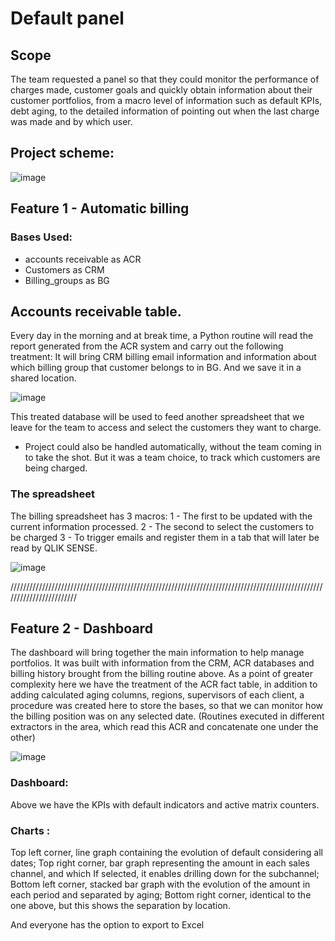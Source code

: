 # Default panel

## Scope
The team requested a panel so that they could monitor the performance of charges made, customer goals and quickly obtain information about their customer portfolios,
from a macro level of information such as default KPIs, debt aging, to the detailed information of pointing out when the last charge was made and by which user.

## Project scheme:
![image](https://github.com/Ygorkelevra93/Projects/assets/121832957/9194444b-6249-43a0-b9ad-3c911e400002)


## Feature 1 - Automatic billing

### Bases Used:
- accounts receivable as ACR
- Customers as CRM
- Billing_groups as BG

## Accounts receivable table.
Every day in the morning and at break time, a Python routine will read the report generated from the ACR system and carry out the following treatment:
It will bring CRM billing email information and information about which billing group that customer belongs to in BG.
And we save it in a shared location.

![image](https://github.com/Ygorkelevra93/Projects/assets/121832957/c5ad68a0-fcce-4f3b-87b3-336c5a2461b8)


This treated database will be used to feed another spreadsheet that we leave for the team to access and select the customers they want to charge.
* Project could also be handled automatically, without the team coming in to take the shot. But it was a team choice,
to track which customers are being charged.

### The spreadsheet
The billing spreadsheet has 3 macros:
1 - The first to be updated with the current information processed.
2 - The second to select the customers to be charged
3 - To trigger emails and register them in a tab that will later be read by QLIK SENSE.

![image](https://github.com/Ygorkelevra93/Projects/assets/121832957/5b580315-91ab-42c9-8c11-0af29a80e7ef)

 
 
////////////////////////////////////////////////////////////////////////////////////////////////////////////////////////

## Feature 2 - Dashboard

The dashboard will bring together the main information to help manage portfolios.
It was built with information from the CRM, ACR databases and billing history brought from the billing routine above.
As a point of greater complexity here we have the treatment of the ACR fact table, in addition to adding calculated aging columns,
regions, supervisors of each client, a procedure was created here to store the bases, so that we can monitor
how the billing position was on any selected date.
(Routines executed in different extractors in the area, which read this ACR and concatenate one under the other)

![image](https://github.com/Ygorkelevra93/Projects/assets/121832957/4e1519c7-1294-49f7-9d9f-1a11acaa4f74)


### Dashboard:
Above we have the KPIs with default indicators and active matrix counters.

### Charts :
Top left corner, line graph containing the evolution of default considering all dates;
Top right corner, bar graph representing the amount in each sales channel, and which
If selected, it enables drilling down for the subchannel;
Bottom left corner, stacked bar graph with the evolution of the amount in each period and separated by aging;
Bottom right corner, identical to the one above, but this shows the separation by location.

And everyone has the option to export to Excel
